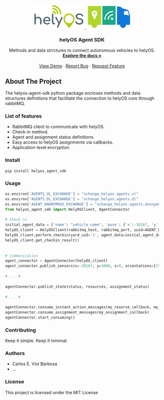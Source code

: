 <div id="top"></div>

<!-- PROJECT LOGO -->
<br />
<div align="center">
  <a href="https://github.com/">
    <img src="helyos_logo.png" alt="Logo"  height="80">
    <img src="truck.png" alt="Logo"  height="80">
  </a>

  <h3 align="center">helyOS Agent SDK</h3>

  <p align="center">
    Methods and data strrctures to connect autonomous vehicles to helyOS.
    <br />
    <a href="https://fraunhoferivi.github.io/helyOS-agent-sdk/"><strong>Explore the docs »</strong></a>
    <br />
    <br />
    <a href="https://github.com/">View Demo</a>
    ·
    <a href="https://github.com/FraunhoferIVI/helyOS-agent-sdk/issues">Report Bug</a>
    ·
    <a href="https://github.com/FraunhoferIVI/helyOS-agent-sdk/issues">Request Feature</a>
  </p>
</div>

## About The Project

The helyos-agent-sdk python package encloses methods and data structures definitions that facilitate the connection to helyOS core through rabbitMQ.

### List of features

*   RabbitMQ client to communicate with helyOS. 
*   Check-in method.
*   Agent and assignment status definitions. 
*   Easy access to helyOS assignments via callbacks. 
*   Application-level encryption.

### Install

```
pip install helyos_agent_sdk

```
### Usage

```python
os.environ['AGENTS_UL_EXCHANGE'] = "xchange_helyos.agents.ul"
os.environ['AGENTS_DL_EXCHANGE'] = "xchange_helyos.agents.dl"
os.environ['AGENT_ANONYMOUS_EXCHANGE'] = "xchange_helyos.agents.anonymous"
from helyos_agent_sdk import HelyOSClient, AgentConnector

# Check in
initial_agent_data = {'name': "vehicle name", 'pose': {'x':-30167, 'y':-5415, 'orientations':[0, 0]}, 'geometry':{"my_custom_format": {}}}
helyOS_client = HelyOSClient(rabbitmq_host, rabbitmq_port, uuid=AGENT_UID)
helyOS_client.perform_checkin(yard_uid='1', agent_data=initial_agent_data, status="free")
helyOS_client.get_checkin_result()


# Communication
agent_connector = AgentConnector(helyOS_client)
agent_connector.publish_sensors(x=-30167, y=3000, z=0, orientations=[1500, 0], sensor= {"my_custom_format": {}})

# ... #

agentConnector.publish_state(status, resources, assignment_status)

# ... #

agentConnector.consume_instant_action_messages(my_reserve_callback, my_release_callback, my_cancel_assignm_callback, any_other_callback)
agentConnector.consume_assignment_messages(my_assignment_callback)
agentConnector.start_consuming()


```


### Contributing

Keep it simple. Keep it minimal.

### Authors 

*   Carlos E. Viol Barbosa
*   ...

### License

This project is licensed under the MIT License